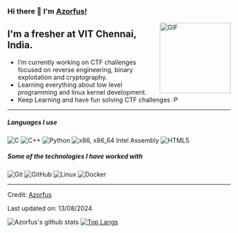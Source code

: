 ### Hi there 👋 I'm [Azorfus!](https://github.com/azorfus/azorfus/)

<img align="right" alt="GIF" height="160px" src="https://media.giphy.com/media/Ah3zHH7hvsSB2/giphy.gif" />

## I'm a fresher at VIT Chennai, India.

- I’m currently working on CTF challenges focused on reverse engineering, binary exploitation and cryptography.
- Learning everything about low level programming and linux kernel development. 
- Keep Learning and have fun solving CTF challenges :P

---

##### Languages I use

![C](https://img.shields.io/badge/-C-000000?style=flat&logo=c)
![C++](https://img.shields.io/badge/-C++-000000?style=flat&logo=c%2B%2B)
![Python](https://img.shields.io/badge/-Python-000000?style=flat&logo=python)
![x86, x86_64 Intel Assembly](https://img.shields.io/badge/-x86,x86_64IntelAssembly-000000?style=flat&logo=linux)
![HTML5](https://img.shields.io/badge/-HTML5-000000?style=flat&logo=html5)

##### Some of the technologies I have worked with

![Git](https://img.shields.io/badge/-Git-222222?style=flat&logo=git&logoColor=F05032)
![GitHub](https://img.shields.io/badge/-GitHub-222222?style=flat&logo=github&logoColor=181717)
![Linux](https://img.shields.io/badge/-Linux-222222?style=flat&logo=linux&logoColor=FCC624)
![Docker](https://img.shields.io/badge/-Docker-black?style=flat-square&logo=docker)
<br/>

---

Credit: [Azorfus](https://github.com/azorfus)

Last updated on: 13/08/2024

![Azorfus's github stats](https://github-readme-stats.vercel.app/api?username=azorfus&show_icons=true&title_color=ffc857&icon_color=8ac926&text_color=daf7dc&bg_color=151515&hide=["stars"])
[![Top Langs](https://github-readme-stats.vercel.app/api/top-langs/?username=azorfus&layout=compact&text_color=daf7dc&bg_color=151515)](https://github.com/anuraghazra/github-readme-stats)
